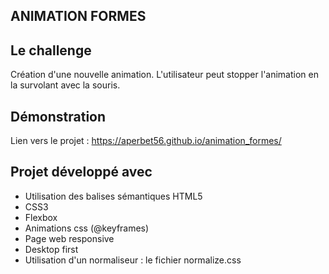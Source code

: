 ## ANIMATION FORMES

## Le challenge

Création d'une nouvelle animation. L'utilisateur peut stopper l'animation en la survolant avec la souris.

## Démonstration

Lien vers le projet : https://aperbet56.github.io/animation_formes/

## Projet développé avec

- Utilisation des balises sémantiques HTML5
- CSS3
- Flexbox
- Animations css (@keyframes)
- Page web responsive
- Desktop first
- Utilisation d'un normaliseur : le fichier normalize.css
